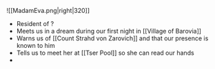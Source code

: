 ![[MadamEva.png|right|320]]
- Resident of ?
- Meets us in a dream during our first night in [[Village of Barovia]]
- Warns us of [[Count Strahd von Zarovich]] and that our presence is known to him
- Tells us to meet her at [[Tser Pool]] so she can read our hands
- 
